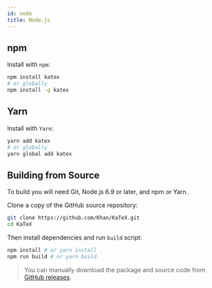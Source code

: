```yaml
---
id: node
title: Node.js
---
```

## npm
Install with `npm`:

```bash
npm install katex
# or globally
npm install -g katex
```

## Yarn
Install with `Yarn`:

```bash
yarn add katex
# or globally
yarn global add katex
```

## Building from Source

To build you will need Git, Node.js 6.9 or later, and npm or Yarn.

Clone a copy of the GitHub source repository:
```bash
git clone https://github.com/Khan/KaTeX.git
cd KaTeX
```

Then install dependencies and run `build` script:
```bash
npm install # or yarn install
npm run build # or yarn build
```

> You can manually download the package and source code from
[GitHub releases](https://github.com/Khan/KaTeX/releases).
